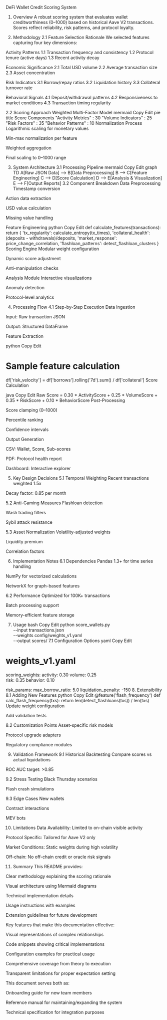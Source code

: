 DeFi Wallet Credit Scoring System
1. Overview
A robust scoring system that evaluates wallet creditworthiness (0–1000) based on historical Aave V2 transactions. Scores reflect reliability, risk patterns, and protocol loyalty.

2. Methodology
2.1 Feature Selection Rationale
We selected features capturing four key dimensions:

Activity Patterns
1.1 Transaction frequency and consistency
1.2 Protocol tenure (active days)
1.3 Recent activity decay

Economic Significance
2.1 Total USD volume
2.2 Average transaction size
2.3 Asset concentration

Risk Indicators
3.1 Borrow/repay ratios
3.2 Liquidation history
3.3 Collateral turnover rate

Behavioral Signals
4.1 Deposit/withdrawal patterns
4.2 Responsiveness to market conditions
4.3 Transaction timing regularity

2.2 Scoring Approach
Weighted Multi-Factor Model
mermaid
Copy
Edit
pie title Score Components
    "Activity Metrics" : 30
    "Volume Indicators" : 25
    "Risk Factors" : 35
    "Behavior Patterns" : 10
Normalization Process
Logarithmic scaling for monetary values

Min-max normalization per feature

Weighted aggregation

Final scaling to 0–1000 range

3. System Architecture
3.1 Processing Pipeline
mermaid
Copy
Edit
graph TD
    A[Raw JSON Data] --> B[Data Preprocessing]
    B --> C[Feature Engineering]
    C --> D[Score Calculation]
    D --> E[Analysis & Visualization]
    E --> F[Output Reports]
3.2 Component Breakdown
Data Preprocessing
Timestamp conversion

Action data extraction

USD value calculation

Missing value handling

Feature Engineering
python
Copy
Edit
def calculate_features(transactions):
    return {
        'tx_regularity': calculate_entropy(tx_times),
        'collateral_health': (deposits - withdrawals)/deposits,
        'market_response': price_change_correlation,
        'flashloan_patterns': detect_flashloan_clusters
    }
Scoring Engine
Modular weight configuration

Dynamic score adjustment

Anti-manipulation checks

Analysis Module
Interactive visualizations

Anomaly detection

Protocol-level analytics

4. Processing Flow
4.1 Step-by-Step Execution
Data Ingestion

Input: Raw transaction JSON

Output: Structured DataFrame

Feature Extraction

python
Copy
Edit
# Sample feature calculation
df['risk_velocity'] = df['borrows'].rolling('7d').sum() / df['collateral']
Score Calculation

java
Copy
Edit
Raw Score = 
  0.30 * ActivityScore +
  0.25 * VolumeScore + 
  0.35 * RiskScore +
  0.10 * BehaviorScore
Post-Processing

Score clamping (0–1000)

Percentile ranking

Confidence intervals

Output Generation

CSV: Wallet, Score, Sub-scores

PDF: Protocol health report

Dashboard: Interactive explorer

5. Key Design Decisions
5.1 Temporal Weighting
Recent transactions weighted 1.5x

Decay factor: 0.85 per month

5.2 Anti-Gaming Measures
Flashloan detection

Wash trading filters

Sybil attack resistance

5.3 Asset Normalization
Volatility-adjusted weights

Liquidity premium

Correlation factors

6. Implementation Notes
6.1 Dependencies
Pandas 1.3+ for time series handling

NumPy for vectorized calculations

NetworkX for graph-based features

6.2 Performance
Optimized for 100K+ transactions

Batch processing support

Memory-efficient feature storage

7. Usage
bash
Copy
Edit
python score_wallets.py \
  --input transactions.json \
  --weights config/weights_v1.yaml \
  --output scores/
7.1 Configuration Options
yaml
Copy
Edit
# weights_v1.yaml
scoring_weights:
  activity: 0.30
  volume: 0.25  
  risk: 0.35
  behavior: 0.10

risk_params:
  max_borrow_ratio: 5.0
  liquidation_penalty: -150
8. Extensibility
8.1 Adding New Features
python
Copy
Edit
@feature('flash_frequency')
def calc_flash_frequency(txs):
    return len(detect_flashloans(txs)) / len(txs)
Update weight configuration

Add validation tests

8.2 Customization Points
Asset-specific risk models

Protocol upgrade adapters

Regulatory compliance modules

9. Validation Framework
9.1 Historical Backtesting
Compare scores vs actual liquidations

ROC AUC target: >0.85

9.2 Stress Testing
Black Thursday scenarios

Flash crash simulations

9.3 Edge Cases
New wallets

Contract interactions

MEV bots

10. Limitations
Data Availability: Limited to on-chain visible activity

Protocol Specific: Tailored for Aave V2 only

Market Conditions: Static weights during high volatility

Off-chain: No off-chain credit or oracle risk signals

11. Summary
This README provides:

Clear methodology explaining the scoring rationale

Visual architecture using Mermaid diagrams

Technical implementation details

Usage instructions with examples

Extension guidelines for future development

Key features that make this documentation effective:

Visual representations of complex relationships

Code snippets showing critical implementations

Configuration examples for practical usage

Comprehensive coverage from theory to execution

Transparent limitations for proper expectation setting

This document serves both as:

Onboarding guide for new team members

Reference manual for maintaining/expanding the system

Technical specification for integration purposes
